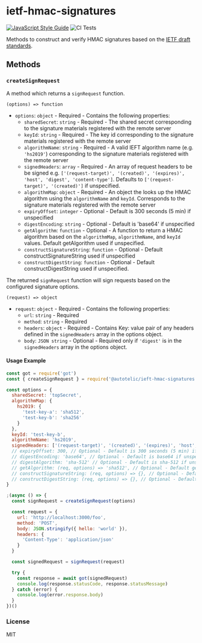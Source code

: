 # ietf-hmac-signatures

[![JavaScript Style Guide](https://img.shields.io/badge/code_style-standard-brightgreen.svg)](https://standardjs.com) ![CI Tests](https://github.com/autotelic/ietf-hmac-signatures/workflows/CI%20Tests/badge.svg)

Methods to construct and verify HMAC signatures based on the [IETF draft standards][1].

## Methods

### `createSignRequest`

A method which returns a `signRequest` function. 

`(options) => function`
 - `options`: `object` - Required - Contains the following properties:
      - `sharedSecret`: `string` - Required - The shared secret corresponding to the signature materials registered with the remote server
      - `keyId`: `string` - Required - The key id corresponding to the signature materials registered with the remote server
      - `algorithmName`: `string` - Required - A valid IEFT algorithm name (e.g. `'hs2019'`) corresponding to the signature materials registered with the remote server
      - `signedHeaders`: `array` - Required - An array of request headers to be be signed e.g. `['(request-target)', '(created)', '(expires)', 'host', 'digest', 'content-type']`. Defaults to `['(request-target)', '(created)']` if unspecified.
      - `algorithmMap`: `object` - Required - An object the looks up the HMAC algorithm using the `algorithmName` and `keyId`. Corresponds to the signature materials registered with the remote server
      - `expiryOffset`: `integer` - Optional - Default is 300 seconds (5 min) if unspecified
      - `digestEncoding`: `string` - Optional - Default is 'base64' if unspecified
      - `getAlgorithm`: `function` - Optional - A function to return a HMAC algorithm based on the `algorithmMap`, `algorithmName`, and `keyId` values. Default getAlgorithm used if unspecified.
      - `constructSignatureString`: `function` - Optional - Default constructSignatureString used if unspecified
      - `constructDigestString`: `function` - Optional - Default constructDigestString used if unspecified.

The returned `signRequest` function will sign requests based on the configured signature options.

`(request) => object`

- `request`: `object` - Required - Contains the following properties:
  - `url`: `string` - Required
  - `method`: `string` - Required
  - `headers`: `object` - Required - Contains Key: value pair of any headers defined in the `signedHeaders` array in the options object.
  - `body`: `JSON string` - Optional - Required only if `'digest'` is in the `signedHeaders` array in the options object.

#### Usage Example

```js
const got = require('got')
const { createSignRequest } = require('@autotelic/ieft-hmac-signatures')

const options = {
  sharedSecret: 'topSecret',
  algorithmMap: {
    hs2019: {
      'test-key-a': 'sha512',
      'test-key-b': 'sha256'
    }
  },
  keyId: 'test-key-b',
  algorithmName: 'hs2019',
  signedHeaders: ['(request-target)', '(created)', '(expires)', 'host', 'digest', 'content-type']
  // expiryOffset: 300, // Optional - Default is 300 seconds (5 min) if unspecified
  // digestEncoding: 'base64', // Optional - Default is base64 if unspecified
  // digestAlgorithm: 'sha-512' // Optional - Default is sha-512 if unspecified
  // getAlgorithm: (req, options) => 'sha512', // Optional - Default getAlgorithm used if unspecified
  // constructSignatureString: (req, options) => {}, // Optional - Default constructSignatureString used if unspecified
  // constructDigestString: (req, options) => {}, // Optional - Default constructDigestString used if unspecified
}

;(async () => {
  const signRequest = createSignRequest(options)

  const request = {
    url: 'http://localhost:3000/foo',
    method: 'POST',
    body: JSON.stringify({ hello: 'world' }),
    headers: {
      'Content-Type': 'application/json'
    }
  }

  const signedRequest = signRequest(request)

  try {
    const response = await got(signedRequest)
    console.log(response.statusCode, response.statusMessage)
  } catch (error) {
    console.log(error.response.body)
  }
})()

```

### License

MIT

[1]: https://datatracker.ietf.org/doc/draft-ietf-httpbis-message-signatures/